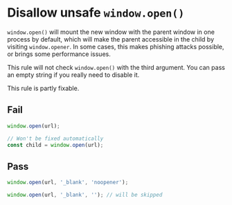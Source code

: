 # Disallow unsafe `window.open()`

`window.open()` will mount the new window with the parent window in one process by default, which will make the parent accessible in the child by visiting `window.opener`. In some cases, this makes phishing attacks possible, or brings some performance issues.

This rule will not check `window.open()` with the third argument. You can pass an empty string if you really need to disable it.

This rule is partly fixable.

## Fail

```js
window.open(url);
```

```js
// Won't be fixed automatically
const child = window.open(url);
```

## Pass

```js
window.open(url, '_blank', 'noopener');
```

```js
window.open(url, '_blank', ''); // will be skipped
```
